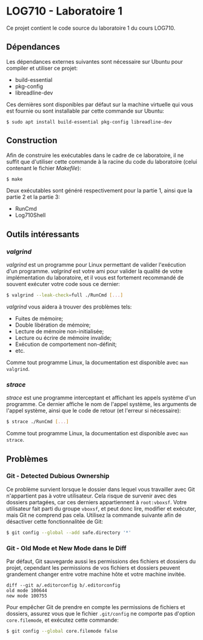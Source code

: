 # LOG710 - Laboratoire 1

Ce projet contient le code source du laboratoire 1 du cours LOG710.

## Dépendances

Les dépendances externes suivantes sont nécessaire sur Ubuntu pour compiler et
utiliser ce projet:

  - build-essential
  - pkg-config
  - libreadline-dev

Ces dernières sont disponibles par défaut sur la machine virtuelle qui vous est
fournie ou sont installable par cette commande sur Ubuntu:

```
$ sudo apt install build-essential pkg-config libreadline-dev
```

## Construction

Afin de construire les exécutables dans le cadre de ce laboratoire, il ne
suffit que d'utiliser cette commande à la racine du code du laboratoire
(celui contenant le fichier *Makefile*):

```sh
$ make
```

Deux exécutables sont généré respectivement pour la partie 1, ainsi que la
partie 2 et la partie 3:

  - RunCmd
  - Log710Shell

## Outils intéressants

### *valgrind*

*valgrind* est un programme pour Linux permettant de valider l'exécution d'un
programme.  *valgrind* est votre ami pour valider la qualité de votre
implémentation du laboratoire, et il vous est fortement recommandé de souvent
exécuter votre code sous ce dernier:

```sh
$ valgrind --leak-check=full ./RunCmd [...]
```

*valgrind* vous aidera à trouver des problèmes tels:

  - Fuites de mémoire;
  - Double libération de mémoire;
  - Lecture de mémoire non-initialisée;
  - Lecture ou écrire de mémoire invalide;
  - Exécution de comportement non-définit;
  - etc.

Comme tout programme Linux, la documentation est disponible avec `man valgrind`.

### *strace*

*strace* est une programme interceptant et affichant les appels système d'un
programme.  Ce dernier affiche le nom de l'appel système, les arguments de
l'appel système, ainsi que le code de retour (et l'erreur si nécessaire):

```sh
$ strace ./RunCmd [...]
```

Comme tout programme Linux, la documentation est disponible avec `man strace`.

## Problèmes

### Git - Detected Dubious Ownership

Ce problème survient lorsque le dossier dans lequel vous travailler avec Git
n'appartient pas à votre utilisateur.  Cela risque de survenir avec des dossiers
partagées, car ces derniers appartiennent à `root:vboxsf`.  Votre utilisateur
fait parti du groupe `vboxsf`, et peut donc lire, modifier et exécuter, mais Git
ne comprend pas cela.  Utilisez la commande suivante afin de désactiver cette
fonctionnalitée de Git:

```sh
$ git config --global --add safe.directory '*'
```

### Git - Old Mode et New Mode dans le Diff

Par défaut, Git sauvegarde aussi les permissions des fichiers et dossiers du
projet, cependant les permissions de vos fichiers et dossiers peuvent grandement
changer entre votre machine hôte et votre machine invitée.

```
diff --git a/.editorconfig b/.editorconfig
old mode 100644
new mode 100755
```

Pour empêcher Git de prendre en compte les permissions de fichiers et dossiers,
assurez vous que le fichier `.git/config` ne comporte pas d'option
`core.filemode`, et exécutez cette commande:

```sh
$ git config --global core.filemode false
```
